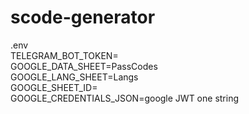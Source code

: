 # scode-generator  
  
.env  
TELEGRAM_BOT_TOKEN=  
GOOGLE_DATA_SHEET=PassCodes  
GOOGLE_LANG_SHEET=Langs  
GOOGLE_SHEET_ID=  
GOOGLE_CREDENTIALS_JSON=google JWT one string
